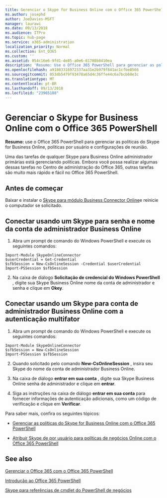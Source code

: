 ```yaml
---
title: Gerenciar o Skype for Business Online com o Office 365 PowerShell
ms.author: josephd
author: JoeDavies-MSFT
manager: laurawi
ms.date: 09/13/2018
ms.audience: ITPro
ms.topic: hub-page
ms.service: o365-administration
localization_priority: Normal
ms.collection: Ent_O365
ms.custom: ''
ms.assetid: 054c16e6-9fd1-4e85-a0e6-81788b8410ea
description: 'Resumo: Use o Office 365 PowerShell para gerenciar as políticas do Skype for Business online, políticas por usuário e configurações da reunião.'
ms.openlocfilehash: a91803316972337aa31e2b979f841ac1cfbe8566
ms.sourcegitcommit: 053db5479f93478a65d4c36ffe44c6a7bcb60e3c
ms.translationtype: MT
ms.contentlocale: pt-BR
ms.lasthandoff: 09/13/2018
ms.locfileid: "23965188"
---
```

# <a name="manage-skype-for-business-online-with-office-365-powershell"></a>Gerenciar o Skype for Business Online com o Office 365 PowerShell

 **Resumo:** use o Office 365 PowerShell para gerenciar as políticas do Skype for Business Online, políticas por usuário e configurações de reunião.
  
Uma das tarefas de qualquer Skype para Business Online administrador primárias está gerenciando políticas. Embora você possa realizar algumas dessas tarefas no Centro de administração do Office 365, outras tarefas são muito mais rápido e fácil no Office 365 PowerShell. 

## <a name="before-you-start"></a>Antes de começar

Baixar e instalar o [Skype para módulo Business Connector Online](https://www.microsoft.com/en-us/download/details.aspx?id=39366)e reinicie o computador se solicitado.


## <a name="connect-using-a-skype-for-business-online-administrator-account-name-and-password"></a>Conectar usando um Skype para senha e nome da conta de administrador Business Online

1. Abra um prompt de comando do Windows PowerShell e execute os seguintes comandos: 
    
  ```
  Import-Module SkypeOnlineConnector
  $userCredential = Get-Credential
  $sfbSession = New-CsOnlineSession -Credential $userCredential
  Import-PSSession $sfbSession
  ```

2. Na caixa de diálogo **Solicitação de credencial do Windows PowerShell** , digite sua Skype Business Online nome da conta de administrador e senha e clique em **Okey**.


## <a name="connect-using-a-skype-for-business-online-administrator-account-with-multifactor-authentication"></a>Conectar usando um Skype para conta de administrador Business Online com a autenticação multifator

1. Abra um prompt de comando do Windows PowerShell e execute os seguintes comandos:

  ```
  Import-Module SkypeOnlineConnector
  $sfbSession = New-CsOnlineSession
  Import-PSSession $sfbSession
  ```

2. Quando solicitado pelo comando **New-CsOnlineSession** , insira seu Skype do nome da conta de administrador Business Online.

3. Na caixa de diálogo **entrar em sua conta** , digite sua Skype Business Online senha de administrador e clique em **entrar**.

4. Siga as instruções na caixa de diálogo **entrar em sua conta** para fornecer informações de autenticação adicionais, como um código de verificação e clique em **Verificar**.

Para saber mais, confira os seguintes tópicos:
  
- [Gerenciar as políticas do Skype for Business Online com o Office 365 PowerShell](manage-skype-for-business-online-policies-with-office-365-powershell.md)
    
- [Atribuir Skype de por usuário para políticas de negócios Online com o Office 365 PowerShell](assign-per-user-skype-for-business-online-policies-with-office-365-powershell.md)
    
## <a name="see-also"></a>See also

[Gerenciar o Office 365 com o Office 365 PowerShell](manage-office-365-with-office-365-powershell.md)
  
[Introdução ao Office 365 PowerShell](getting-started-with-office-365-powershell.md)

[Skype para referências de cmdlet do PowerShell de negócios](https://docs.microsoft.com/powershell/module/skype/?view=skype-ps)

